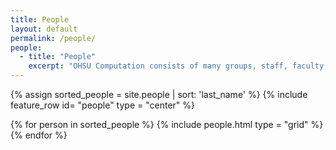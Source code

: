 ```yaml
---
title: People
layout: default
permalink: /people/
people:
  - title: "People"
    excerpt: "OHSU Computation consists of many groups, staff, faculty, and students."
---
```

{% assign sorted_people = site.people | sort: 'last_name' %}
{% include feature_row id= "people" type = "center" %}

<div class="grid__wrapper">
{% for person in sorted_people %}
  {% include people.html type = "grid" %}
{% endfor %}
</div>
